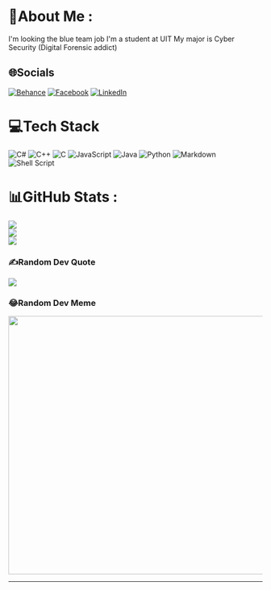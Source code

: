 # 💫About Me :
I'm looking the blue team job
I'm a student at UIT
My major is Cyber Security (Digital Forensic addict)

## 🌐Socials
[![Behance](https://img.shields.io/badge/Behance-1769ff?logo=behance&logoColor=white)]() [![Facebook](https://img.shields.io/badge/Facebook-%231877F2.svg?logo=Facebook&logoColor=white)](https://www.facebook.com/pir1n) [![LinkedIn](https://img.shields.io/badge/LinkedIn-%230077B5.svg?logo=linkedin&logoColor=white)](https://www.linkedin.com/in/b%C3%ACnh-nh%E1%BA%ABn-phan-167b2031a/) 

# 💻Tech Stack
![C#](https://img.shields.io/badge/c%23-%23239120.svg?style=for-the-badge&logo=c-sharp&logoColor=white) ![C++](https://img.shields.io/badge/c++-%2300599C.svg?style=for-the-badge&logo=c%2B%2B&logoColor=white) ![C](https://img.shields.io/badge/c-%2300599C.svg?style=for-the-badge&logo=c&logoColor=white) ![JavaScript](https://img.shields.io/badge/javascript-%23323330.svg?style=for-the-badge&logo=javascript&logoColor=%23F7DF1E) ![Java](https://img.shields.io/badge/java-%23ED8B00.svg?style=for-the-badge&logo=java&logoColor=white) ![Python](https://img.shields.io/badge/python-3670A0?style=for-the-badge&logo=python&logoColor=ffdd54) ![Markdown](https://img.shields.io/badge/markdown-%23000000.svg?style=for-the-badge&logo=markdown&logoColor=white) ![Shell Script](https://img.shields.io/badge/shell_script-%23121011.svg?style=for-the-badge&logo=gnu-bash&logoColor=white)
# 📊GitHub Stats :
![](https://github-readme-stats.vercel.app/api?username=2pi4rin7&theme=tokyonight&hide_border=false&include_all_commits=false&count_private=false)<br/>
![](https://github-readme-streak-stats.herokuapp.com/?user=2pi4rin7&theme=tokyonight&hide_border=false)<br/>
![](https://github-readme-stats.vercel.app/api/top-langs/?username=2pi4rin7&theme=tokyonight&hide_border=false&include_all_commits=false&count_private=false&layout=compact)

### ✍️Random Dev Quote
![](https://quotes-github-readme.vercel.app/api?type=horizontal&theme=radical)

### 😂Random Dev Meme
<img src="https://random-memer.herokuapp.com/" width="512px"/>

---
